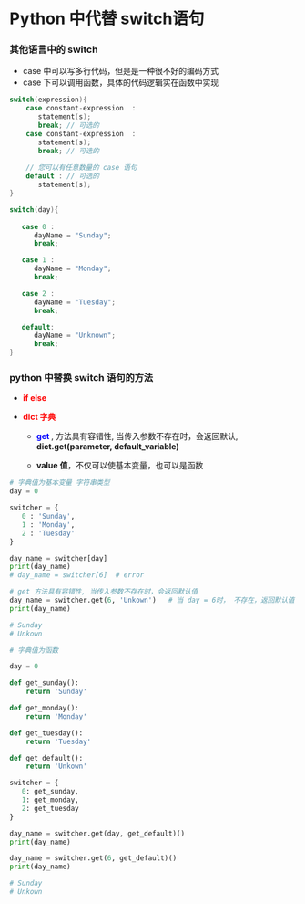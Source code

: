 # Python 中代替 switch语句

### 其他语言中的 switch
- case 中可以写多行代码，但是是一种很不好的编码方式
- case 下可以调用函数，具体的代码逻辑实在函数中实现
  
```C++
switch(expression){
    case constant-expression  :
       statement(s);
       break; // 可选的
    case constant-expression  :
       statement(s);
       break; // 可选的
  
    // 您可以有任意数量的 case 语句
    default : // 可选的
       statement(s);
}
```

```C++
switch(day){
   
   case 0 :
      dayName = "Sunday";
      break;

   case 1 :
      dayName = "Monday";
      break;

   case 2 :
      dayName = "Tuesday";
      break;

   default:
      dayName = "Unknown";
      break;
}
```

### python 中替换 switch 语句的方法

- **<font color="red"> if else</font>**

- **<font color="red"> dict 字典 </font>**

  - **<font color="blue"> get </font>**, 方法具有容错性, 当传入参数不存在时，会返回默认, **dict.get(parameter, default_variable)**
  
  - **value 值**，不仅可以使基本变量，也可以是函数
  
  
```python
# 字典值为基本变量 字符串类型
day = 0

switcher = {
   0 : 'Sunday',
   1 : 'Monday',
   2 : 'Tuesday'
}

day_name = switcher[day]
print(day_name)
# day_name = switcher[6]  # error

# get 方法具有容错性, 当传入参数不存在时，会返回默认值
day_name = switcher.get(6, 'Unkown')   # 当 day = 6时， 不存在，返回默认值 "Unkown"
print(day_name)

# Sunday
# Unkown
```
  
  
```python
# 字典值为函数

day = 0

def get_sunday():
    return 'Sunday'

def get_monday():
    return 'Monday'

def get_tuesday():
    return 'Tuesday'

def get_default():
    return 'Unkown'

switcher = {
   0: get_sunday,
   1: get_monday,
   2: get_tuesday
}

day_name = switcher.get(day, get_default)()
print(day_name)

day_name = switcher.get(6, get_default)()
print(day_name)

# Sunday
# Unkown
```